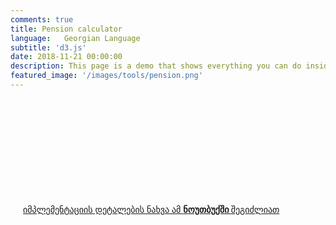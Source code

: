 ```yaml
---
comments: true
title: Pension calculator
language:   Georgian Language
subtitle: 'd3.js'
date: 2018-11-21 00:00:00
description: This page is a demo that shows everything you can do inside portfolio and blog posts.
featured_image: '/images/tools/pension.png'
---
```

<style>
.observable-wrapper svg{
  display:block;
  margin: 0 auto;
}


.observable-wrapper {
    margin-bottom: 15px;
}

.dc-wrapper-second{
    width:102%;
}

.observable-wrapper h1{
   margin-top: 60px;
   margin-bottom: 55px;
}

.observable-wrapper h2{
   margin-top: 60px;
   margin-bottom: 55px;
}

.observable-wrapper h3{
   margin-top: 60px;
   margin-bottom: 55px;
}



.single h1, .single h2, .single h3, .single h4, .single h5, .single h6, .single p, .single ul, .single ol {
    max-width: 80% !important; 
}

input {
  -webkit-appearance: initial;
 
}


ul, ol {
    list-style-position: initial !important;
}

.observablehq--inspect{
  display:none
}
 input[type=range] {
  box-sizing: border-box;
  font-size: 16px;
  line-height: 1;
  height: 2em;
  background-color: transparent;
  cursor: pointer;
  -webkit-appearance: none;
  width: 100%;
}
input[type=range]::-webkit-slider-thumb {
  -webkit-appearance: none;
}
input[type=range]:focus {
  outline: none;
}
input[type=range]::-ms-track {
  width: 100%;
  cursor: pointer;
  background: transparent;
  border-color: transparent;
  color: transparent;
}
input[type=range]::-webkit-slider-thumb {
  -webkit-appearance: none;
  width: 2em;
  height: 2em;
  margin-top: 0;
  background-color: #16a085;
  border-radius: 1em;
  border: 2px solid rgba(255, 255, 255, 0.5);
  cursor: pointer;
}
input[type=range]::-moz-range-thumb {
  width: 2em;
  height: 2em;
  margin-top: 0;
  background-color: #16a085;
  border-radius: 1em;
  border: 2px solid rgba(255, 255, 255, 0.5);
  cursor: pointer;
}
input[type=range]::-ms-thumb {
  width: 2em;
  height: 2em;
  margin-top: 0;
  background-color: #16a085;
  border-radius: 1em;
  border: 2px solid rgba(255, 255, 255, 0.5);
  cursor: pointer;
}
input[type=range]:hover::-webkit-slider-thumb {
  border-color: rgba(255, 255, 255, 0.7);
}
input[type=range]:hover::-moz-range-thumb {
  border-color: rgba(255, 255, 255, 0.7);
}
input[type=range]:hover::-ms-thumb {
  border-color: rgba(255, 255, 255, 0.7);
}
input[type=range]:active::-webkit-slider-thumb {
  border-color: #ffffff;
}
input[type=range]:active::-moz-range-thumb {
  border-color: #ffffff;
}
input[type=range]:active::-ms-thumb {
  border-color: #ffffff;
}
input[type=range]::-webkit-slider-runnable-track {
  width: 100%;
  cursor: pointer;
  height: 1em;
  border-bottom: 2px solid rgba(255, 255, 255, 0.5);
  background-color: transparent;
}
input[type=range]::-moz-range-track {
  width: 100%;
  cursor: pointer;
  height: 1em;
  border-bottom: 2px solid rgba(255, 255, 255, 0.5);
  background-color: transparent;
}
input[type=range]::-ms-track {
  background: transparent;
  border-color: transparent;
  color: transparent;
}
section {
  display: flex;
  position: absolute;
  top: 0;
  bottom: 0;
  left: 0;
  right: 0;
  background-color: #16a085;
}
section div {
  margin: auto;
  width: 80%;
}
section h1 {
  font-family: "Helvetica Neue", Helvetical, Arial, sans-serif;
  font-weight: 300;
  margin-bottom: 100px;
  text-align: center;
  font-size: 42px;
  color: rgba(0, 0, 0, 0.3);
}
.block{
  display:inline-block;
  width:49%;
  padding:5px;
  float:left;
}


/*!
// CSS only Responsive Tables
// http://dbushell.com/2016/03/04/css-only-responsive-tables/
// by David Bushell
*/

.rtable {
  /*!
  // IE needs inline-block to position scrolling shadows otherwise use:
  // display: block;
  // max-width: min-content;
  */
  display: inline-block;
  vertical-align: top;
  max-width: 100%;
  
  overflow-x: auto;
  
  // optional - looks better for small cell values
  white-space: nowrap;

  border-collapse: collapse;
  border-spacing: 0;
}

.rtable,
.rtable--flip tbody {
  // optional - enable iOS momentum scrolling
  -webkit-overflow-scrolling: touch;
  
  // scrolling shadows
  background: radial-gradient(left, ellipse, rgba(0,0,0, .2) 0%, rgba(0,0,0, 0) 75%) 0 center,
              radial-gradient(right, ellipse, rgba(0,0,0, .2) 0%, rgba(0,0,0, 0) 75%) 100% center;
  background-size: 10px 100%, 10px 100%;
  background-attachment: scroll, scroll;
  background-repeat: no-repeat;
}

// change these gradients from white to your background colour if it differs
// gradient on the first cells to hide the left shadow
.rtable td:first-child,
.rtable--flip tbody tr:first-child {
  background-image: linear-gradient(to right, rgba(255,255,255, 1) 50%, rgba(255,255,255, 0) 100%);
  background-repeat: no-repeat;
  background-size: 20px 100%;
}

// gradient on the last cells to hide the right shadow
.rtable td:last-child,
.rtable--flip tbody tr:last-child {
  background-image: linear-gradient(to left, rgba(255,255,255, 1) 50%, rgba(255,255,255, 0) 100%);
  background-repeat: no-repeat;
  background-position: 100% 0;
  background-size: 20px 100%;
}

.rtable th {
  font-size: 11px;
  text-align: left;
  text-transform: uppercase;
  background: #f2f0e6;
}

.rtable th,
.rtable td {
  padding: 6px 12px;
  border: 1px solid #d9d7ce;
}

.rtable--flip {
  display: flex;
  overflow: hidden;
  background: none;
}

.rtable--flip thead {
  display: flex;
  flex-shrink: 0;
  min-width: min-content;
}

.rtable--flip tbody {
  display: flex;
  position: relative;
  overflow-x: auto;
  overflow-y: hidden;
}

.rtable--flip tr {
  display: flex;
  flex-direction: column;
  min-width: min-content;
  flex-shrink: 0;
}

.rtable--flip td,
.rtable--flip th {
  display: block;
}

.rtable--flip td {
  background-image: none !important;
  // border-collapse is no longer active
  border-left: 0;
}

// border-collapse is no longer active
.rtable--flip th:not(:last-child),
.rtable--flip td:not(:last-child) {
  border-bottom: 0;
}






.dropdown  select{
  display: inline-block;
  position: relative;
  overflow: hidden;
  height: 28px;
  width: 150px;
  background: #f2f2f2;
  border: 1px solid;
  border-color: white #f7f7f7 whitesmoke;
  border-radius: 3px;
  background-image: -webkit-linear-gradient(top, transparent, rgba(0, 0, 0, 0.06));
  background-image: -moz-linear-gradient(top, transparent, rgba(0, 0, 0, 0.06));
  background-image: -o-linear-gradient(top, transparent, rgba(0, 0, 0, 0.06));
  background-image: linear-gradient(to bottom, transparent, rgba(0, 0, 0, 0.06));
  -webkit-box-shadow: 0 1px 1px rgba(0, 0, 0, 0.08);
  box-shadow: 0 1px 1px rgba(0, 0, 0, 0.08);
}

.dropdown select:before, .dropdown select:after {
  content: '';
  position: absolute;
  z-index: 2;
  top: 9px;
  right: 10px;
  width: 0;
  height: 0;
  border: 4px dashed;
  border-color: #888888 transparent;
  pointer-events: none;
}

.dropdown select:before {
  border-bottom-style: solid;
  border-top: none;
}

.dropdown select:after {
  margin-top: 7px;
  border-top-style: solid;
  border-bottom: none;
}

.dropdown-select select{
  position: relative;
  width: 130%;
  margin: 0;
  padding: 6px 8px 6px 10px;
  height: 28px;
  line-height: 14px;
  font-size: 12px;
  color: #62717a;
  text-shadow: 0 1px white;
  background: #f2f2f2; /* Fallback for IE 8 */
  background: rgba(0, 0, 0, 0) !important; /* "transparent" doesn't work with Opera */
  border: 0;
  border-radius: 0;
  -webkit-appearance: none;
}

.dropdown-select select:focus {
  z-index: 3;
  width: 100%;
  color: #394349;
  outline: 2px solid #49aff2;
  outline: 2px solid -webkit-focus-ring-color;
  outline-offset: -2px;
}

.dropdown-select select > option {
  margin: 3px;
  padding: 6px 8px;
  text-shadow: none;
  background: #f2f2f2;
  border-radius: 3px;
  cursor: pointer;
}

/* Fix for IE 8 putting the arrows behind the select element. */

.lt-ie9 .dropdown {
  z-index: 1;
}

.lt-ie9 .dropdown-select {
  z-index: -1;
}

.lt-ie9 .dropdown-select:focus {
  z-index: 3;
}

/* Dirty fix for Firefox adding padding where it shouldn't. */

@-moz-document url-prefix() {
  .dropdown-select {
    padding-left: 6px;
  }
}

input[type=range]::-webkit-slider-runnable-track {
  /* width: 100%;
  height: 8.4px;
  cursor: pointer;
  box-shadow: 1px 1px 1px #000000, 0px 0px 1px #0d0d0d;
  background: #3071a9;
  border-radius: 1.3px;
  border: 0.2px solid #010101; */
  
  border-bottom: 2px solid #00A586;
}


.widget{
  text-align:center;
  display:inline-block;
  width:32%;
  background:#00A586;
  padding-top:20px;
   padding-bottom:20px;
   color:white;
   min-height:125px;
   float:left;
   margin-left:5px;
   margin-bottom:40px;
}

.widget div{
  margin-bottom:10px;
}

.widget .number{
  font-size:40px;
}

.pension-wrapper{
  padding:20px;
}


@media screen and (max-width: 900px) {
  .widget .number{
    font-size:15px !important;
   }

   .widget{
      margin-left:2px !important;
   }
   .block{
     width:90%;
   }
}
</style> 
<div class='pension-wrapper'>
 <div class='observable-wrapper div-number-1'>
</div>
<div>
<div class='block'>
  <div class='observable-wrapper div-number-2'>
  </div>
  <div class='observable-wrapper div-number-3'>
  </div>
 </div>

 <div class='block'>
  <div class='observable-wrapper div-number-5'>
  </div>
  <div class='observable-wrapper div-number-6'>
  </div>
 </div>

 <div class='block'>
  <div class='observable-wrapper div-number-8'>
  </div>
  <div class='observable-wrapper div-number-9'>
  </div>
 </div>


 <div class='block'>
  <div class='observable-wrapper div-number-11'>
  </div>
  <div class='observable-wrapper dropdown div-number-12'>
  </div>
 </div>
</div>

<div class="full-page-blog-width" style="clear:both">
 

</div>
<br/><br/>
<a href='https://beta.observablehq.com/@bumbeishvili/pension-calculator/2'>იმპლემენტაციის დეტალების ნახვა ამ <b>ნოუთბუქში </b>შეგიძლიათ  </a>
<br/><br/><br/><br/>

</div>
<div style='display:none' data-type='module' class='script-this'>
    
 console.log('start')
  import notebook from "https://api.observablehq.com/@bumbeishvili/pension-calculator/2.js";

console.log('imported')

const html = document.querySelector('.full-page-blog-width').innerHTML;
document.querySelector('.full-page-blog-width').innerHTML=(html+notebook.modules[0].variables
.filter(d=>d)
.map((d,i)=>{
  if(i<7) return '';
  return ` <d`+`iv class="observable-wrapper div-number-${i}" 
               ${i>=21?"style='display:none'":''}></`+`div>`
})
.join(''));

console.log('created')


  import {Inspector, Runtime} from "https://unpkg.com/@observablehq/notebook-runtime@1.2.0?module";
 
 

   let i=1;
   Runtime.load(notebook, (variable) => {
       const selector = `.observable-wrapper.div-number-${i++}`
       if(document.querySelector(selector)){
      return new Inspector(document.querySelector(selector));
       }

   });

console.log('finished')
    
</div>


<script>

     s = document.createElement('script');
    s.type = 'module';
    var code = document.querySelector('.script-this').innerText;
    try {
      s.appendChild(document.createTextNode(code));
      document.body.appendChild(s);
    } catch (e) {
      s.text = code;
      document.body.appendChild(s);
}

 </script>